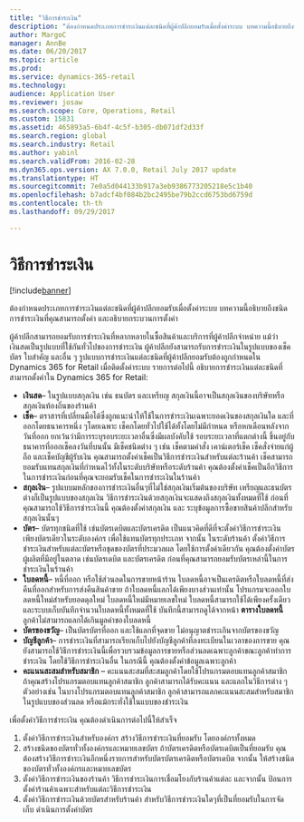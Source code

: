 ```yaml
---
title: "วิธีการชำระเงิน"
description: "ต้องกำหนดประเภทการชำระเงินแต่ละชนิดที่ผู้ค้าปลีกยอมรับเมื่อตั้งค่าระบบ บทความนี้อธิบายถึงชนิดการชำระเงินที่คุณสามารถตั้งค่า และอธิบายกระบวนการตั้งค่า"
author: MargoC
manager: AnnBe
ms.date: 06/20/2017
ms.topic: article
ms.prod: 
ms.service: dynamics-365-retail
ms.technology: 
audience: Application User
ms.reviewer: josaw
ms.search.scope: Core, Operations, Retail
ms.custom: 15831
ms.assetid: 465893a5-6b4f-4c5f-b305-db071df2d33f
ms.search.region: global
ms.search.industry: Retail
ms.author: yabinl
ms.search.validFrom: 2016-02-28
ms.dyn365.ops.version: AX 7.0.0, Retail July 2017 update
ms.translationtype: HT
ms.sourcegitcommit: 7e0a5d044133b917a3eb9386773205218e5c1b40
ms.openlocfilehash: b7adcf4bf084b2bc2495be79b2ccd6753bd6759d
ms.contentlocale: th-th
ms.lasthandoff: 09/29/2017

---
```


# <a name="payment-methods"></a>วิธีการชำระเงิน

[!include[banner](includes/banner.md)]


ต้องกำหนดประเภทการชำระเงินแต่ละชนิดที่ผู้ค้าปลีกยอมรับเมื่อตั้งค่าระบบ บทความนี้อธิบายถึงชนิดการชำระเงินที่คุณสามารถตั้งค่า และอธิบายกระบวนการตั้งค่า

ผู้ค้าปลีกสามารถยอมรับการชำระเงินที่หลากหลายในซื้อสินค้าและบริการที่ผู้ค้าปลีกจำหน่าย แม้ว่าเงินสดเป็นรูปแบบที่ใช้กันทั่วไปของการชำระเงิน ผู้ค้าปลีกยังสามารถรับการชำระเงินในรูปแบบของเช็ค บัตร ใบสำคัญ และอื่น ๆ รูปแบบการชำระเงินแต่ละชนิดที่ผู้ค้าปลีกยอมรับต้องถูกกำหนดใน Dynamics 365 for Retail เมื่อติดตั้งค่าระบบ รายการต่อไปนี้ อธิบายการชำระเงินแต่ละชนิดที่สามารถตั้งค่าใน Dynamics 365 for Retail:

-   **เงินสด**– ในรูปแบบสกุลเงิน เช่น ธนบัตร และเหรียญ สกุลเงินนี้อาจเป็นสกุลเงินของบริษัทหรือสกุลเงินท้องถิ่นของร้านค้า
-   **เช็ค**– ตราสารที่เปลี่ยนมือได้ซึ่งถูกแนะนำให้ใช้ในการชำระเงินเฉพาะยอดเงินของสกุลเงินใด และที่ออกโดยธนาคารหนึ่ง ๆโดยเฉพาะ เช็คกโดยทั่วไปใช้ได้ทั้งโดยไม่มีกำหนด หรือหกเดือนหลังจากวันที่ออก ยกเว้นว่ามีการระบุรอบระยะเวลาอื่นซึ่งมีผลบังคับใช้ รอบระยะเวลาที่แตกต่างนี้ ขึ้นอยู่กับธนาคารที่ออกเช็คลงวันที่บนนั้น มีเช็คชนิดต่าง ๆ เช่น เช็คตามคำสั่ง เคาน์เตอร์เช็ค เช็คสั่งจ่ายแก่ผู้ถือ และเช็คบัญชีผู้รับเงิน คุณสามารถตั้งค่าเช็คเป็นวิธีการชำระเงินสำหรับแต่ละร้านค้า เช็คสามารถยอมรับแทนสกุลเงินที่กำหนดไว้ทั้งในระดับบริษัทหรือระดับร้านค้า คุณต้องตั้งค่าเช็คเป็นอีกวิธีการในการชำระเงินก่อนที่คุณจะยอมรับเช็คในการชำระเงินในร้านค้า
-   **สกุลเงิน**– รูปแบบมหลักของการชำระเงินอื่นๆที่ไม่ใช่สกุลเงินเริ่มต้นของบริษัท เหรียญและธนบัตรต่างก็เป็นรูปแบบของสกุลเงิน วิธีการชำระเงินด้วยสกุลเงินจะแสดงถึงสกุลเงินทั้งหมดที่ใช้ ก่อนที่คุณสามารถใช้วิธีการชำระเงินนี้ คุณต้องตั้งค่าสกุลเงิน และ ระบุข้อมูลการซื้อขายสินค้าปลีกสำหรับสกุลเงินนั้นๆ
-   **บัตร**– บัตรทุกชนิดที่ใช้ เช่นบัตรเดบิตและบัตรเครดิต เป็นแนวคิดที่ดีที่จะตั้งค่าวิธีการชำระเงินเพียงบัตรเดียวในระดับองค์กร เพื่อใช้แทนบัตรทุกประเภท จากนั้น ในระดับร้านค้า ตั้งค่าวิธีการชำระเงินสำหรับแต่ละบัตรหรือชุดของบัตรที่ประมวลผล โดยใช้การตั้งค่าเดียวกัน คุณต้องตั้งค่าบัตรผู้ผลิตที่มีอยู่ในตลาด เช่นบัตรเดบิต และบัตรเครดิต ก่อนที่คุณสามารถยอมรับบัตรเหล่านี้ในการชำระเงินในร้านค้า
-   **ใบลดหนี้**– หนี้ที่ออก หรือใช้ส่วนลดในการขายหน้าร้าน ใบลดหนี้อาจเป็นเครดิตหรือใบลดหนี้ที่ส่งคืนที่ออกสำหรับการส่งคืนสินค้าขาย ถ้าใบลดหนี้แลกได้เพียงบางส่วนเท่านั้น โปรแกรมจะออกใบลดหนี้ใหม่สำหรับยอดดุลใหม่ ใบลดหนี้ใหม่มีหมายเลขใหม่ ใบลดหนี้สามารถใช้ได้เพียงครั้งเดียว และระบบเก็บบันทึกจำนวนใบลดหนี้ทั้งหมดที่ใช้ บันทึกนี้สามารถดูได้จากหน้า **ตารางใบลดหนี้** ลูกค้าไม่สามารถแลกได้เกินมูลค่าของใบลดหนี้
-   **บัตรของขวัญ**– เป็นบัตรบัตรที่ออก และใช้แลกที่จุดขาย ไม่อนุญาตชำระเกินจากบัตรของขวัญ
-   **บัญชีลูกค้า**– การชำระเงินที่สามารถเรียกเก็บไปยังบัญชีลูกค้าที่ลงทะเบียนในเวลาของการขาย คุณยังสามารถใช้วิธีการชำระเงินนี้เพื่อรวบรวมข้อมูลการขายหรือส่วนลดเฉพาะลูกค้าขณะลูกค้าทำการชำระเงิน โดยใช้วิธีการชำระเงินอื่น ในกรณีนี้ คุณต้องตั้งค่าข้อมูลเฉพาะลูกค้า
-   **คะแนนสะสมสำหรับสมาชิก** – คะแนนสะสมที่สะสมลูกค้าโดยใช้โปรแกรมตอบแทนลูกค้าสมาชิก ถ้าคุณสร้างโปรแกรมตอบแทนลูกค้าสมาชิก ลูกค้าสามารถได้รับคะแนน และแลกในวิธีการต่าง ๆ ตัวอย่างเช่น ในบางโปรแกรมตอบแทนลูกค้าสมาชิก ลูกค้าสามารถแลกคะแนนสะสมสำหรับสมาชิกในรูปแบบของส่วนลด หรือแม้กระทั่งใช้ในแบบของชำระเงิน

เพื่อตั้งค่าวิธีการชำระเงิน คุณต้องดำเนินการต่อไปนี้ให้สำเร็จ

1.  ตั้งค่าวิธีการชำระเงินสำหรับองค์กร สร้างวิธีการชำระเงินที่ยอมรับ โดยองค์กรทั้งหมด
2.  สร้างชนิดของบัตรทั่วทั้งองค์กรและหมายเลขบัตร ถ้าบัตรเครดิตหรือบัตรเดบิตเป็นที่ยอมรับ คุณต้องสร้างวิธีการชำระเงินอีกหนึ่งรายการสำหรับบัตรบัตรเครดิตหรือบัตรเดบิต จากนั้น ให้สร้างชนิดของบัตรทั่วทั้งองค์กรและหมายเลขบัตร
3.  ตั้งค่าวิธีการชำระเงินของร้านค้า วิธีการชำระเงินการเชื่อมโยงกับร้านค้าแต่ละ และจากนั้น ป้อนการตั้งค่าร้านค้าเฉพาะสำหรับแต่ละวิธีการชำระเงิน
4.  ตั้งค่าวิธีการชำระเงินด้วยบัตรสำหรับร้านค้า สำหรับวิธีการชำระเงินใดๆที่เป็นที่ยอมรับในการจัดเก็บ ดำเนินการตั้งค่าบัตร





